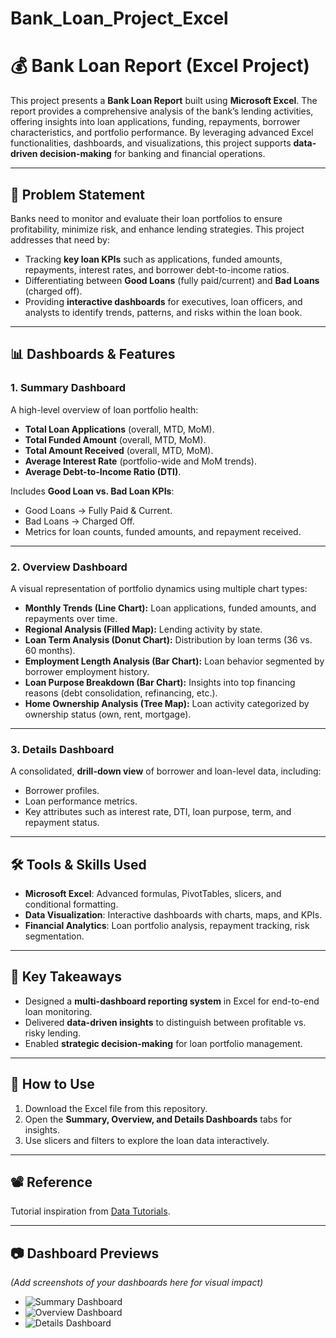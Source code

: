 # Bank_Loan_Project_Excel
# 💰 Bank Loan Report (Excel Project)

This project presents a **Bank Loan Report** built using **Microsoft Excel**. The report provides a comprehensive analysis of the bank’s lending activities, offering insights into loan applications, funding, repayments, borrower characteristics, and portfolio performance. By leveraging advanced Excel functionalities, dashboards, and visualizations, this project supports **data-driven decision-making** for banking and financial operations.

---

## 🧠 Problem Statement  
Banks need to monitor and evaluate their loan portfolios to ensure profitability, minimize risk, and enhance lending strategies. This project addresses that need by:  
- Tracking **key loan KPIs** such as applications, funded amounts, repayments, interest rates, and borrower debt-to-income ratios.  
- Differentiating between **Good Loans** (fully paid/current) and **Bad Loans** (charged off).  
- Providing **interactive dashboards** for executives, loan officers, and analysts to identify trends, patterns, and risks within the loan book.

---

## 📊 Dashboards & Features  

### **1. Summary Dashboard**  
A high-level overview of loan portfolio health:  
- **Total Loan Applications** (overall, MTD, MoM).  
- **Total Funded Amount** (overall, MTD, MoM).  
- **Total Amount Received** (overall, MTD, MoM).  
- **Average Interest Rate** (portfolio-wide and MoM trends).  
- **Average Debt-to-Income Ratio (DTI)**.  

Includes **Good Loan vs. Bad Loan KPIs**:  
- Good Loans → Fully Paid & Current.  
- Bad Loans → Charged Off.  
- Metrics for loan counts, funded amounts, and repayment received.  

---

### **2. Overview Dashboard**  
A visual representation of portfolio dynamics using multiple chart types:  
- **Monthly Trends (Line Chart):** Loan applications, funded amounts, and repayments over time.  
- **Regional Analysis (Filled Map):** Lending activity by state.  
- **Loan Term Analysis (Donut Chart):** Distribution by loan terms (36 vs. 60 months).  
- **Employment Length Analysis (Bar Chart):** Loan behavior segmented by borrower employment history.  
- **Loan Purpose Breakdown (Bar Chart):** Insights into top financing reasons (debt consolidation, refinancing, etc.).  
- **Home Ownership Analysis (Tree Map):** Loan activity categorized by ownership status (own, rent, mortgage).  

---

### **3. Details Dashboard**  
A consolidated, **drill-down view** of borrower and loan-level data, including:  
- Borrower profiles.  
- Loan performance metrics.  
- Key attributes such as interest rate, DTI, loan purpose, term, and repayment status.  

---

## 🛠️ Tools & Skills Used  
- **Microsoft Excel**: Advanced formulas, PivotTables, slicers, and conditional formatting.  
- **Data Visualization**: Interactive dashboards with charts, maps, and KPIs.  
- **Financial Analytics**: Loan portfolio analysis, repayment tracking, risk segmentation.  

---

## 🚀 Key Takeaways  
- Designed a **multi-dashboard reporting system** in Excel for end-to-end loan monitoring.  
- Delivered **data-driven insights** to distinguish between profitable vs. risky lending.  
- Enabled **strategic decision-making** for loan portfolio management.  

---

## 📌 How to Use  
1. Download the Excel file from this repository.  
2. Open the **Summary, Overview, and Details Dashboards** tabs for insights.  
3. Use slicers and filters to explore the loan data interactively.  

---

## 📽️ Reference  
Tutorial inspiration from [Data Tutorials](https://www.youtube.com/@datatutorials1).  

---

## 📷 Dashboard Previews  
*(Add screenshots of your dashboards here for visual impact)*  

- ![Summary Dashboard](images/summary_dashboard.png)  
- ![Overview Dashboard](images/overview_dashboard.png)  
- ![Details Dashboard](images/details_dashboard.png)  
